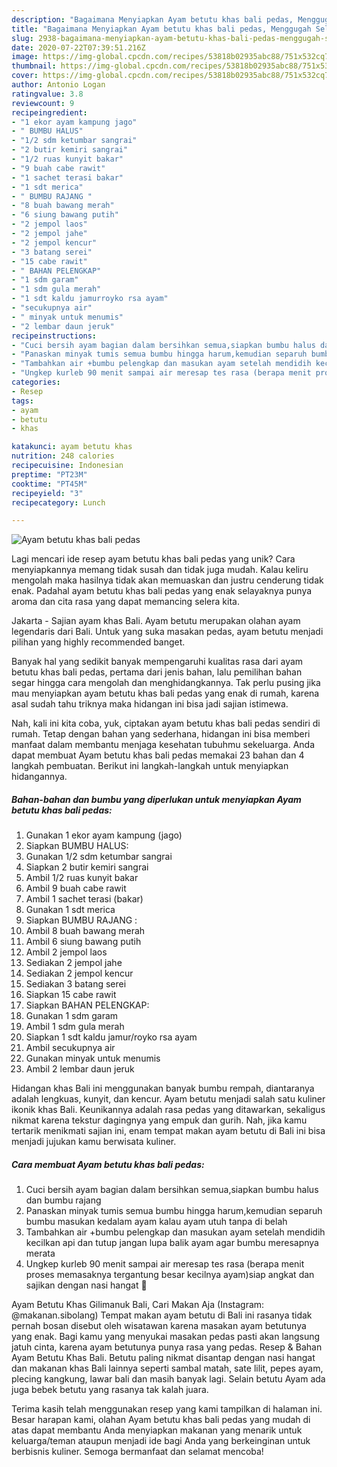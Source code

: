 ```yaml
---
description: "Bagaimana Menyiapkan Ayam betutu khas bali pedas, Menggugah Selera"
title: "Bagaimana Menyiapkan Ayam betutu khas bali pedas, Menggugah Selera"
slug: 2938-bagaimana-menyiapkan-ayam-betutu-khas-bali-pedas-menggugah-selera
date: 2020-07-22T07:39:51.216Z
image: https://img-global.cpcdn.com/recipes/53818b02935abc88/751x532cq70/ayam-betutu-khas-bali-pedas-foto-resep-utama.jpg
thumbnail: https://img-global.cpcdn.com/recipes/53818b02935abc88/751x532cq70/ayam-betutu-khas-bali-pedas-foto-resep-utama.jpg
cover: https://img-global.cpcdn.com/recipes/53818b02935abc88/751x532cq70/ayam-betutu-khas-bali-pedas-foto-resep-utama.jpg
author: Antonio Logan
ratingvalue: 3.8
reviewcount: 9
recipeingredient:
- "1 ekor ayam kampung jago"
- " BUMBU HALUS"
- "1/2 sdm ketumbar sangrai"
- "2 butir kemiri sangrai"
- "1/2 ruas kunyit bakar"
- "9 buah cabe rawit"
- "1 sachet terasi bakar"
- "1 sdt merica"
- " BUMBU RAJANG "
- "8 buah bawang merah"
- "6 siung bawang putih"
- "2 jempol laos"
- "2 jempol jahe"
- "2 jempol kencur"
- "3 batang serei"
- "15 cabe rawit"
- " BAHAN PELENGKAP"
- "1 sdm garam"
- "1 sdm gula merah"
- "1 sdt kaldu jamurroyko rsa ayam"
- "secukupnya air"
- " minyak untuk menumis"
- "2 lembar daun jeruk"
recipeinstructions:
- "Cuci bersih ayam bagian dalam bersihkan semua,siapkan bumbu halus dan bumbu rajang"
- "Panaskan minyak tumis semua bumbu hingga harum,kemudian separuh bumbu masukan kedalam ayam kalau ayam utuh tanpa di belah"
- "Tambahkan air +bumbu pelengkap dan masukan ayam setelah mendidih kecilkan api dan tutup jangan lupa balik ayam agar bumbu meresapnya merata"
- "Ungkep kurleb 90 menit sampai air meresap tes rasa (berapa menit proses memasaknya tergantung besar kecilnya ayam)siap angkat dan sajikan dengan nasi hangat 🥰"
categories:
- Resep
tags:
- ayam
- betutu
- khas

katakunci: ayam betutu khas 
nutrition: 248 calories
recipecuisine: Indonesian
preptime: "PT23M"
cooktime: "PT45M"
recipeyield: "3"
recipecategory: Lunch

---
```



![Ayam betutu khas bali pedas](https://img-global.cpcdn.com/recipes/53818b02935abc88/751x532cq70/ayam-betutu-khas-bali-pedas-foto-resep-utama.jpg)

Lagi mencari ide resep ayam betutu khas bali pedas yang unik? Cara menyiapkannya memang tidak susah dan tidak juga mudah. Kalau keliru mengolah maka hasilnya tidak akan memuaskan dan justru cenderung tidak enak. Padahal ayam betutu khas bali pedas yang enak selayaknya punya aroma dan cita rasa yang dapat memancing selera kita.

Jakarta - Sajian ayam khas Bali. Ayam betutu merupakan olahan ayam legendaris dari Bali. Untuk yang suka masakan pedas, ayam betutu menjadi pilihan yang highly recommended banget.

Banyak hal yang sedikit banyak mempengaruhi kualitas rasa dari ayam betutu khas bali pedas, pertama dari jenis bahan, lalu pemilihan bahan segar hingga cara mengolah dan menghidangkannya. Tak perlu pusing jika mau menyiapkan ayam betutu khas bali pedas yang enak di rumah, karena asal sudah tahu triknya maka hidangan ini bisa jadi sajian istimewa.


Nah, kali ini kita coba, yuk, ciptakan ayam betutu khas bali pedas sendiri di rumah. Tetap dengan bahan yang sederhana, hidangan ini bisa memberi manfaat dalam membantu menjaga kesehatan tubuhmu sekeluarga. Anda dapat membuat Ayam betutu khas bali pedas memakai 23 bahan dan 4 langkah pembuatan. Berikut ini langkah-langkah untuk menyiapkan hidangannya.

<!--inarticleads1-->

##### Bahan-bahan dan bumbu yang diperlukan untuk menyiapkan Ayam betutu khas bali pedas:

1. Gunakan 1 ekor ayam kampung (jago)
1. Siapkan  BUMBU HALUS:
1. Gunakan 1/2 sdm ketumbar sangrai
1. Siapkan 2 butir kemiri sangrai
1. Ambil 1/2 ruas kunyit bakar
1. Ambil 9 buah cabe rawit
1. Ambil 1 sachet terasi (bakar)
1. Gunakan 1 sdt merica
1. Siapkan  BUMBU RAJANG :
1. Ambil 8 buah bawang merah
1. Ambil 6 siung bawang putih
1. Ambil 2 jempol laos
1. Sediakan 2 jempol jahe
1. Sediakan 2 jempol kencur
1. Sediakan 3 batang serei
1. Siapkan 15 cabe rawit
1. Siapkan  BAHAN PELENGKAP:
1. Gunakan 1 sdm garam
1. Ambil 1 sdm gula merah
1. Siapkan 1 sdt kaldu jamur/royko rsa ayam
1. Ambil secukupnya air
1. Gunakan  minyak untuk menumis
1. Ambil 2 lembar daun jeruk


Hidangan khas Bali ini menggunakan banyak bumbu rempah, diantaranya adalah lengkuas, kunyit, dan kencur. Ayam betutu menjadi salah satu kuliner ikonik khas Bali. Keunikannya adalah rasa pedas yang ditawarkan, sekaligus nikmat karena tekstur dagingnya yang empuk dan gurih. Nah, jika kamu tertarik menikmati sajian ini, enam tempat makan ayam betutu di Bali ini bisa menjadi jujukan kamu berwisata kuliner. 

<!--inarticleads2-->

##### Cara membuat Ayam betutu khas bali pedas:

1. Cuci bersih ayam bagian dalam bersihkan semua,siapkan bumbu halus dan bumbu rajang
1. Panaskan minyak tumis semua bumbu hingga harum,kemudian separuh bumbu masukan kedalam ayam kalau ayam utuh tanpa di belah
1. Tambahkan air +bumbu pelengkap dan masukan ayam setelah mendidih kecilkan api dan tutup jangan lupa balik ayam agar bumbu meresapnya merata
1. Ungkep kurleb 90 menit sampai air meresap tes rasa (berapa menit proses memasaknya tergantung besar kecilnya ayam)siap angkat dan sajikan dengan nasi hangat 🥰


Ayam Betutu Khas Gilimanuk Bali, Cari Makan Aja (Instagram: @makanan.sibolang) Tempat makan ayam betutu di Bali ini rasanya tidak pernah bosan disebut oleh wisatawan karena masakan ayam betutunya yang enak. Bagi kamu yang menyukai masakan pedas pasti akan langsung jatuh cinta, karena ayam betutunya punya rasa yang pedas. Resep &amp; Bahan Ayam Betutu Khas Bali. Betutu paling nikmat disantap dengan nasi hangat dan makanan khas Bali lainnya seperti sambal matah, sate lilit, pepes ayam, plecing kangkung, lawar bali dan masih banyak lagi. Selain betutu Ayam ada juga bebek betutu yang rasanya tak kalah juara. 

Terima kasih telah menggunakan resep yang kami tampilkan di halaman ini. Besar harapan kami, olahan Ayam betutu khas bali pedas yang mudah di atas dapat membantu Anda menyiapkan makanan yang menarik untuk keluarga/teman ataupun menjadi ide bagi Anda yang berkeinginan untuk berbisnis kuliner. Semoga bermanfaat dan selamat mencoba!
